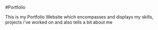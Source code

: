 #Portfolio

This is my Portfolio Website which encompasses and displays my skills, projects i've worked on and also tells a bit about me